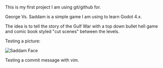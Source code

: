This is my first project I am using git/github for.

George Vs. Saddam is a simple game I am using to learn Godot 4.x.

The idea is to tell the story of the Gulf War with a top down bullet hell game
and comic book styled "cut scenes" between the levels.

Testing a picture:

![Saddam Face](../media/saddam_face.png?raw=true)

Testing a commit message with vim.

